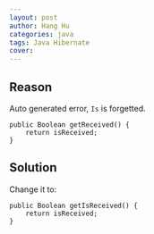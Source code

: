 ```yaml
---
layout: post
author: Hang Hu
categories: java
tags: Java Hibernate 
cover: 
---
```


## Reason

Auto generated error, `Is` is forgetted.
```
public Boolean getReceived() {
    return isReceived;
}
```
## Solution

Change it to:
```
public Boolean getIsReceived() {
    return isReceived;
}
```
